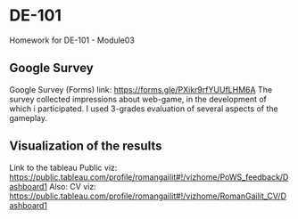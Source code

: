 # DE-101
Homework for DE-101 - Module03
## Google Survey
Google Survey (Forms) link: https://forms.gle/PXikr9rfYUUfLHM6A
The survey collected impressions about web-game, in the development of which i participated.
I used 3-grades evaluation of several aspects of the gameplay.
## Visualization of the results
Link to the tableau Public viz: https://public.tableau.com/profile/romangailit#!/vizhome/PoWS_feedback/Dashboard1
Also: CV viz: https://public.tableau.com/profile/romangailit#!/vizhome/RomanGailit_CV/Dashboard1 